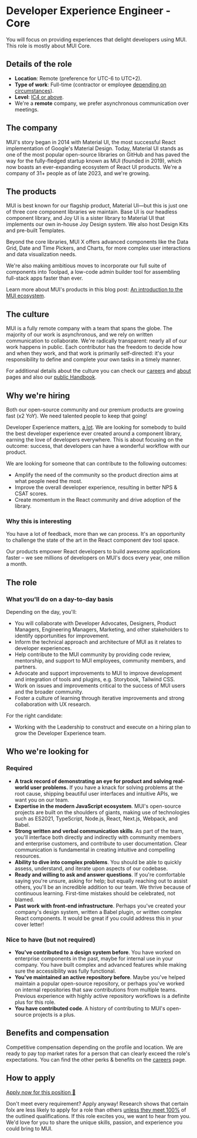 # Developer Experience Engineer - Core

<p class="description">You will focus on providing experiences that delight developers using MUI. This role is mostly about MUI Core.</p>

## Details of the role

- **Location**: Remote (preference for UTC-6 to UTC+2).
- **Type of work**: Full-time (contractor or employee [depending on circumstances](https://mui-org.notion.site/Hiring-FAQ-64763b756ae44c37b47b081f98915501#494af1f358794028beb4b7697b5d3102)).
- **Level**: [IC4 or above](https://mui-org.notion.site/Levelling-at-MUI-5c30f9bfe65149d697f346447cef9db1).
- We're a **remote** company, we prefer asynchronous communication over meetings.

## The company

MUI's story began in 2014 with Material UI, the most successful React implementation of Google's Material Design.
Today, Material UI stands as one of the most popular open-source libraries on GitHub and has paved the way for the fully-fledged startup known as MUI (founded in 2019), which now boasts an ever-expanding ecosystem of React UI products.
We're a company of 31+ people as of late 2023, and we're growing.

## The products

MUI is best known for our flagship product, Material UI—but this is just one of three core component libraries we maintain.
Base UI is our headless component library, and Joy UI is a sister library to Material UI that implements our own in-house Joy Design system.
We also host Design Kits and pre-built Templates.

Beyond the core libraries, MUI X offers advanced components like the Data Grid, Date and Time Pickers, and Charts, for more complex user interactions and data visualization needs.

We're also making ambitious moves to incorporate our full suite of components into Toolpad, a low-code admin builder tool for assembling full-stack apps faster than ever.

Learn more about MUI's products in this blog post: [An introduction to the MUI ecosystem](https://mui.com/blog/mui-product-comparison/).

## The culture

MUI is a fully remote company with a team that spans the globe.
The majority of our work is asynchronous, and we rely on written communication to collaborate.
We're radically transparent: nearly all of our work happens in public.
Each contributor has the freedom to decide how and when they work, and that work is primarily self-directed: it's your responsibility to define and complete your own tasks in a timely manner.

For additional details about the culture you can check our [careers](https://mui.com/careers/) and [about](https://mui.com/about/) pages and also our [public Handbook](https://mui-org.notion.site/Handbook-f086d47e10794d5e839aef9dc67f324b).

## Why we're hiring

Both our open-source community and our premium products are growing fast (x2 YoY).
We need talented people to keep that going!

Developer Experience matters, [a lot](https://future.com/the-case-for-developer-experience/).
We are looking for somebody to build the best developer experience ever created around a component library, earning the love of developers everywhere.
This is about focusing on the outcome: success, that developers can have a wonderful workflow with our product.

We are looking for someone that can contribute to the following outcomes:

- Amplify the need of the community so the product direction aims at what people need the most.
- Improve the overall developer experience, resulting in better NPS & CSAT scores.
- Create momentum in the React community and drive adoption of the library.

### Why this is interesting

You have a lot of feedback, more than we can process. It's an opportunity to challenge the state of the art in the React component dev tool space.

Our products empower React developers to build awesome applications faster – we see millions of developers on MUI's docs every year, one million a month.

## The role

### What you'll do on a day-to-day basis

Depending on the day, you'll:

- You will collaborate with Developer Advocates, Designers, Product Managers, Engineering Managers, Marketing, and other stakeholders to identify opportunities for improvement.
- Inform the technical approach and architecture of MUI as it relates to developer experiences.
- Help contribute to the MUI community by providing code review, mentorship, and support to MUI employees, community members, and partners.
- Advocate and support improvements to MUI to improve development and integration of tools and plugins, e.g. Storybook, Tailwind CSS.
- Work on issues and improvements critical to the success of MUI users and the broader community.
- Foster a culture of learning through iterative improvements and strong collaboration with UX research.

For the right candidate:

- Working with the Leadership to construct and execute on a hiring plan to grow the Developer Experience team.

## Who we're looking for

### Required

- **A track record of demonstrating an eye for product and solving real-world user problems.** If you have a knack for solving problems at the root cause, shipping beautiful user interfaces and intuitive APIs, we want you on our team.
- **Expertise in the modern JavaScript ecosystem**.
  MUI's open-source projects are built on the shoulders of giants, making use of technologies such as ES2021, TypeScript, Node.js, React, Next.js, Webpack, and Babel.
- **Strong written and verbal communication skills**.
  As part of the team, you'll interface both directly and indirectly with community members and enterprise customers, and contribute to user documentation. Clear communication is fundamental in creating intuitive and compelling resources.
- **Ability to dive into complex problems**.
  You should be able to quickly assess, understand, and iterate upon aspects of our codebase.
- **Ready and willing to ask and answer questions**.
  If you're comfortable saying you're unsure, asking for help; but equally reaching out to assist others, you'll be an incredible addition to our team. We thrive because of continuous learning. First-time mistakes should be celebrated, not blamed.
- **Past work with front-end infrastructure**.
  Perhaps you've created your company's design system, written a Babel plugin, or written complex React components.
  It would be great if you could address this in your cover letter!

### Nice to have (but not required)

- **You've contributed to a design system before**.
  You have worked on enterprise components in the past, maybe for internal use in your company.
  You have built complex and advanced features while making sure the accessibility was fully functional.
- **You've maintained an active repository before**.
  Maybe you've helped maintain a popular open-source repository, or perhaps you've worked on internal repositories that saw contributions from multiple teams.
  Previous experience with highly active repository workflows is a definite plus for this role.
- **You have contributed code**. A history of contributing to MUI's open-source projects is a plus.

## Benefits and compensation

Competitive compensation depending on the profile and location.
We are ready to pay top market rates for a person that can clearly exceed the role's expectations.
You can find the other perks & benefits on the [careers](https://mui.com/careers/#perks-and-benefits) page.

## How to apply

[Apply now for this position 📮](https://jobs.ashbyhq.com/MUI/__ID__/application?utm_source=ZNRrPGBkqO)

Don't meet every requirement?
Apply anyway!
Research shows that certain folx are less likely to apply for a role than others [unless they meet 100%](https://hbr.org/2014/08/why-women-dont-apply-for-jobs-unless-theyre-100-qualified) of the outlined qualifications.
If this role excites you, we want to hear from you.
We'd love for you to share the unique skills, passion, and experience you could bring to MUI.

